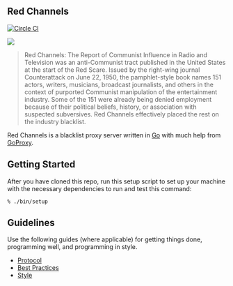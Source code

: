 Red Channels
---

[![Circle CI](https://circleci.com/gh/lunchtime-labs/redchannels.svg?style=shield&circle-token=f4a71c31976d9606177bc5ae893ed0dad6a54043)](https://circleci.com/gh/lunchtime-labs/redchannels)

![](https://upload.wikimedia.org/wikipedia/commons/8/84/RedChannelsCover.jpg)

> Red Channels: The Report of Communist Influence in Radio and Television was an anti-Communist tract published in the United States at the start of the Red Scare. Issued by the right-wing journal Counterattack on June 22, 1950, the pamphlet-style book names 151 actors, writers, musicians, broadcast journalists, and others in the context of purported Communist manipulation of the entertainment industry. Some of the 151 were already being denied employment because of their political beliefs, history, or association with suspected subversives. Red Channels effectively placed the rest on the industry blacklist.

Red Channels is a blacklist proxy server written in [Go](http://golang.org/) with much help from [GoProxy](https://github.com/elazarl/goproxy).

## Getting Started

After you have cloned this repo, run this setup script to set up your machine
with the necessary dependencies to run and test this command:

    % ./bin/setup

## Guidelines

Use the following guides (where applicable) for getting things done, programming well, and
programming in style.

* [Protocol](http://github.com/thoughtbot/guides/blob/master/protocol)
* [Best Practices](http://github.com/thoughtbot/guides/blob/master/best-practices)
* [Style](http://github.com/thoughtbot/guides/blob/master/style)
